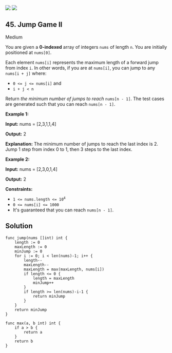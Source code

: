 [![](https://img.shields.io/github/stars/javadev/LeetCode-in-All?label=Stars&style=flat-square)](https://github.com/javadev/LeetCode-in-All)
[![](https://img.shields.io/github/forks/javadev/LeetCode-in-All?label=Fork%20me%20on%20GitHub%20&style=flat-square)](https://github.com/javadev/LeetCode-in-All/fork)

## 45\. Jump Game II

Medium

You are given a **0-indexed** array of integers `nums` of length `n`. You are initially positioned at `nums[0]`.

Each element `nums[i]` represents the maximum length of a forward jump from index `i`. In other words, if you are at `nums[i]`, you can jump to any `nums[i + j]` where:

*   `0 <= j <= nums[i]` and
*   `i + j < n`

Return _the minimum number of jumps to reach_ `nums[n - 1]`. The test cases are generated such that you can reach `nums[n - 1]`.

**Example 1:**

**Input:** nums = [2,3,1,1,4]

**Output:** 2

**Explanation:** The minimum number of jumps to reach the last index is 2. Jump 1 step from index 0 to 1, then 3 steps to the last index. 

**Example 2:**

**Input:** nums = [2,3,0,1,4]

**Output:** 2 

**Constraints:**

*   <code>1 <= nums.length <= 10<sup>4</sup></code>
*   `0 <= nums[i] <= 1000`
*   It's guaranteed that you can reach `nums[n - 1]`.

## Solution

```golang
func jump(nums []int) int {
	length := 0
	maxLength := 0
	minJump := 0
	for i := 0; i < len(nums)-1; i++ {
		length--
		maxLength--
		maxLength = max(maxLength, nums[i])
		if length <= 0 {
			length = maxLength
			minJump++
		}
		if length >= len(nums)-i-1 {
			return minJump
		}
	}
	return minJump
}

func max(a, b int) int {
	if a > b {
		return a
	}
	return b
}
```